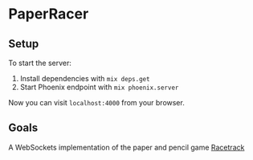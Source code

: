 # PaperRacer

## Setup

To start the server:

1. Install dependencies with `mix deps.get`
2. Start Phoenix endpoint with `mix phoenix.server`

Now you can visit `localhost:4000` from your browser.

## Goals

A WebSockets implementation of the paper and pencil game [Racetrack][1]

[1]: http://en.wikipedia.org/wiki/Racetrack_(game)
